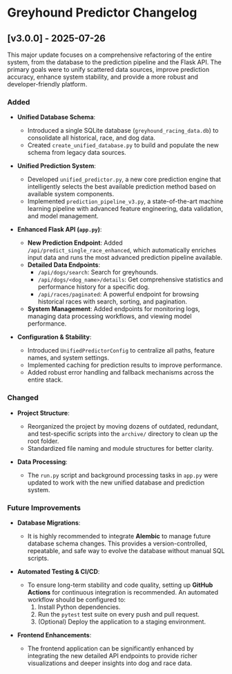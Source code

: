 # Greyhound Predictor Changelog

## [v3.0.0] - 2025-07-26

This major update focuses on a comprehensive refactoring of the entire system, from the database to the prediction pipeline and the Flask API. The primary goals were to unify scattered data sources, improve prediction accuracy, enhance system stability, and provide a more robust and developer-friendly platform.

### Added

-   **Unified Database Schema**:
    -   Introduced a single SQLite database (`greyhound_racing_data.db`) to consolidate all historical, race, and dog data.
    -   Created `create_unified_database.py` to build and populate the new schema from legacy data sources.

-   **Unified Prediction System**:
    -   Developed `unified_predictor.py`, a new core prediction engine that intelligently selects the best available prediction method based on available system components.
    -   Implemented `prediction_pipeline_v3.py`, a state-of-the-art machine learning pipeline with advanced feature engineering, data validation, and model management.

-   **Enhanced Flask API (`app.py`)**:
    -   **New Prediction Endpoint**: Added `/api/predict_single_race_enhanced`, which automatically enriches input data and runs the most advanced prediction pipeline available.
    -   **Detailed Data Endpoints**:
        -   `/api/dogs/search`: Search for greyhounds.
        -   `/api/dogs/<dog_name>/details`: Get comprehensive statistics and performance history for a specific dog.
        -   `/api/races/paginated`: A powerful endpoint for browsing historical races with search, sorting, and pagination.
    -   **System Management**: Added endpoints for monitoring logs, managing data processing workflows, and viewing model performance.

-   **Configuration & Stability**:
    -   Introduced `UnifiedPredictorConfig` to centralize all paths, feature names, and system settings.
    -   Implemented caching for prediction results to improve performance.
    -   Added robust error handling and fallback mechanisms across the entire stack.

### Changed

-   **Project Structure**:
    -   Reorganized the project by moving dozens of outdated, redundant, and test-specific scripts into the `archive/` directory to clean up the root folder.
    -   Standardized file naming and module structures for better clarity.

-   **Data Processing**:
    -   The `run.py` script and background processing tasks in `app.py` were updated to work with the new unified database and prediction system.

### Future Improvements

-   **Database Migrations**:
    -   It is highly recommended to integrate **Alembic** to manage future database schema changes. This provides a version-controlled, repeatable, and safe way to evolve the database without manual SQL scripts.

-   **Automated Testing & CI/CD**:
    -   To ensure long-term stability and code quality, setting up **GitHub Actions** for continuous integration is recommended. An automated workflow should be configured to:
        1.  Install Python dependencies.
        2.  Run the `pytest` test suite on every push and pull request.
        3.  (Optional) Deploy the application to a staging environment.

-   **Frontend Enhancements**:
    -   The frontend application can be significantly enhanced by integrating the new detailed API endpoints to provide richer visualizations and deeper insights into dog and race data.

